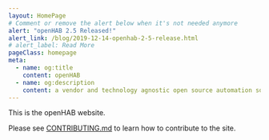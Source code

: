 ```yaml
---
layout: HomePage
# Comment or remove the alert below when it's not needed anymore
alert: "openHAB 2.5 Released!"
alert_link: /blog/2019-12-14-openhab-2-5-release.html
# alert_label: Read More
pageClass: homepage
meta:
  - name: og:title
    content: openHAB
  - name: og:description
    content: a vendor and technology agnostic open source automation software for your home
---
```


This is the openHAB website.

Please see [CONTRIBUTING.md](CONTRIBUTING.md) to learn how to contribute to the site.
